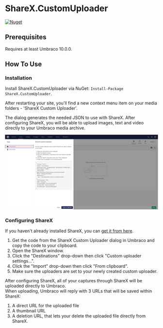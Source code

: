 # ShareX.CustomUploader
[![Nuget](https://img.shields.io/nuget/v/ShareX.CustomUploader)](https://www.nuget.org/packages/ShareX.CustomUploader/)

## Prerequisites
Requires at least Umbraco 10.0.0.

## How To Use
### Installation

Install ShareX.CustomUploader via NuGet: `Install-Package ShareX.CustomUploader`.

After restarting your site, you'll find a new context menu item on your media folders - 'ShareX Custom Uploader'.

The dialog generates the needed JSON to use with ShareX. After configuring ShareX, you will be able to upload images, text and video directly to your Umbraco media archive.

![ShareX Custom Uploader](https://raw.githubusercontent.com/mastrup/ShareX.CustomUploader/main/assets/screenshot.png "ShareX Custom Uploader screnshot")



### Configuring ShareX

If you haven't already installed ShareX, you can [get it from here](https://getsharex.com/).

1. Get the code from the ShareX Custom Uploader dialog in Umbraco and copy the code to your clipboard.
2. Open the ShareX window.
3. Click the "Destinations" drop-down then click "Custom uploader settings...".
4. Click the "Import" drop-down then click "From clipboard".
5. Make sure the uploaders are set to your newly created custom uploader.

After configuring ShareX, all of your captures through ShareX will be uploaded directly to Umbraco.<br>
When uploading, Umbraco will reply with 3 URLs that will be saved within ShareX:
1. A direct URL for the uploaded file
2. A thumbnail URL
3. A deletion URL, that lets your delete the uploaded file directly from ShareX.
